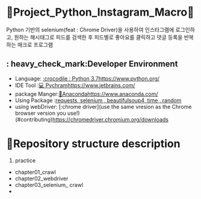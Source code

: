 # :eyes:Project_Python_Instagram_Macro:japanese_goblin:


Python 기반의 selenium(feat : Chrome Driver)을 사용하여 인스타그램에 로그인하고, 원하는 
해시태그로 피드를 검색한 후 피드별로 좋아요를 클릭하고 댓글 등록을 반복하는 매크로 프로그램



   
## : heavy_check_mark:Developer Environment


  - Language: [:crocodile : Python 3.7](#getting-started)https://www.python.org/
  - IDE Tool :[:computer: Pychram](#running-the-tests)https://www.jetbrains.com/
  - package Manger:[:snake:Anaconda](#deployment)https://www.anaconda.com/
  - Using Package :[requests, selenium , beautifulsoup4, time , random](#built-with)
  - using webDriver: [:chrome driver](use the same vresion as the Chrome browser version you use!)(#contributing)https://chromedriver.chromium.org/downloads

# :honeybee:Repository structure description
1. practice
  - chapter01_crawl
  - chapter02_webdriver
  - chapter03_selenium_ crawl
  -

  

